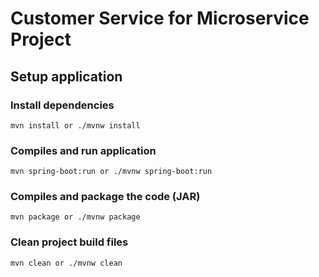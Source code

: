 # Customer Service for Microservice Project

## Setup application

### Install dependencies

```
mvn install or ./mvnw install
```

### Compiles and run application

```
mvn spring-boot:run or ./mvnw spring-boot:run
```

### Compiles and package the code (JAR)

```
mvn package or ./mvnw package
```

### Clean project build files

```
mvn clean or ./mvnw clean
```
